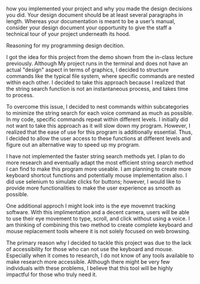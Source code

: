 how you implemented your project and why you made the design decisions you did. Your design document should be at least several paragraphs in length. Whereas your documentation is meant to be a user’s manual, consider your design document your opportunity to give the staff a technical tour of your project underneath its hood.

Reasoning for my programming design decition.

I got the idea for this project from the demo shown from the in-class lecture previously. Although My project runs in the terminal and does not have an actual "design" aspect in terms of graphics, I decided to structure commands like the typical file system, where specific commands are nested within each other. I decided to take this approach because I realized that the string search function is not an instantaneous process, and takes time to process. 

To overcome this issue, I decided to nest commands within subcategories to minimize the string search for each voice command as much as possible. In my code, specific commands repeat within different levels. I initially did not want to take this approach as it will slow down my program. However, I realized that the ease of use for this program is additionally essential. Thus, I decided to allow the user access to these functions at different levels and figure out an alternative way to speed up my program. 

I have not implemented the faster string search methods yet. I plan to do more research and eventually adapt the most efficient string search method I can find to make this program more useable. I am planning to create more keyboard shortcut functions and potentially mouse implementation also. I did use selenium to simulate clicks for buttons; however, I would like to provide more functionalities to make the user experience as smooth as possible.

One additional approch I might look into is the eye movemnt tracking software. With this implimentation and a decent camera, users will be able to use their eye movement to type, scroll, and click without using a voice. I am thinking of combining this two method to create complete keyboard and mouse replacement tools wheere it is not solely focused on web browsing.

The primary reason why I decided to tackle this project was due to the lack of accessibility for those who can not use the keyboard and mouse. Especially when it comes to research, I do not know of any tools available to make research more accessible. Although there might be very few individuals with these problems, I believe that this tool will be highly impactful for those who truly need it.
